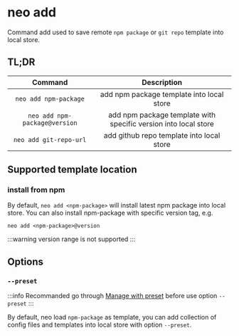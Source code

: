 # neo add

Command add used to save remote `npm package` or `git repo` template into local store.

## TL;DR

|Command|Description|
|:---:|:---:|
|`neo add npm-package`|add npm package template into local store|
|`neo add npm-package@version`|add npm package template with specific version  into local store|
|`neo add git-repo-url`|add github repo template into local store|

## Supported template location

### install from npm

By default, `neo add <npm-package>` will install latest npm package into local store. You can also install npm-package with specific version tag, e.g.

`neo add <npm-package>@version`

:::warning
version range is not supported
:::


## Options

### `--preset`

:::info
Recommanded go through [Manage with preset](/guide/manage-with-preset) before use option `--preset` 
:::

By default, neo load `npm-package` as template, you can add collection of config files and templates into local store with option `--preset`. 